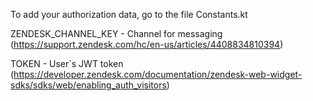 To add your authorization data, go to the file Constants.kt

ZENDESK_CHANNEL_KEY - Channel for messaging (https://support.zendesk.com/hc/en-us/articles/4408834810394)

TOKEN - User`s JWT token (https://developer.zendesk.com/documentation/zendesk-web-widget-sdks/sdks/web/enabling_auth_visitors)